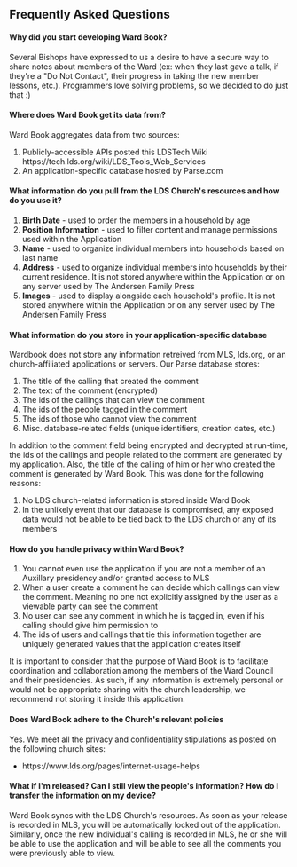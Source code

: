<h2>Frequently Asked Questions</h2>

<h4>Why did you start developing Ward Book?</h4>
Several Bishops have expressed to us a desire to have a secure way to share notes about members of the Ward (ex: when they last gave a talk, if they're a "Do Not Contact", their progress in taking the new member lessons, etc.). Programmers love solving problems, so we decided to do just that :)

<h4>Where does Ward Book get its data from?</h4>
Ward Book aggregates data from two sources:
<ol>
<li>Publicly-accessible APIs posted this LDSTech Wiki https://tech.lds.org/wiki/LDS_Tools_Web_Services</li>
<li>An application-specific database hosted by Parse.com</li>
</ol>

<h4>What information do you pull from the LDS Church's resources and how do you use it?</h4>
<ol>
<li><b>Birth Date</b> - used to order the members in a household by age</li>
<li><b>Position Information</b> - used to filter content and manage permissions used within the Application</li>
<li><b>Name</b> - used to organize individual members into households based on last name</li>
<li><b>Address</b> - used to organize individual members into households by their current residence. It is not stored anywhere within the Application or on any server used by The Andersen Family Press</li>
<li><b>Images</b> - used to display alongside each household's profile. It is not stored anywhere within the Application or on any server used by The Andersen Family Press</li>
</ol>

<h4>What information do you store in your application-specific database</h4>
Wardbook does not store any information retreived from MLS, lds.org, or an church-affiliated applications or servers. Our Parse database stores:
<ol>
<li>The title of the calling that created the comment</li>
<li>The text of the comment (encrypted)</li>
<li>The ids of the callings that can view the comment</li>
<li>The ids of the people tagged in the comment</li>
<li>The ids of those who cannot view the comment</li>
<li>Misc. database-related fields (unique identifiers, creation dates, etc.)</li>
</ol>

In addition to the comment field being encrypted and decrypted at run-time, the ids of the callings and people related to the comment are generated by my application. Also, the title of the calling of him or her who created the comment is generated by Ward Book. This was done for the following reasons:
<ol>
<li>No LDS church-related information is stored inside Ward Book</li>
<li>In the unlikely event that our database is compromised, any exposed data would not be able to be tied back to the LDS church or any of its members</li>
</ol>

<h4>How do you handle privacy within Ward Book?</h4>
<ol>
<li>You cannot even use the application if you are not a member of an Auxillary presidency and/or granted access to MLS</li>
<li>When a user create a comment he can decide which callings can view the comment. Meaning no one not explicitly assigned by the user as a viewable party can see the comment</li>
<li>No user can see any comment in which he is tagged in, even if his calling should give him permission to</li>
<li>The ids of users and callings that tie this information together are uniquely generated values that the application creates itself</li>
</ol>
It is important to consider that the purpose of Ward Book is to facilitate coordination and collaboration among the members of the Ward Council and their presidencies. As such, if any information is extremely personal or would not be appropriate sharing with the church leadership, we recommend not storing it inside this application.

<h4>Does Ward Book adhere to the Church's relevant policies </h4>
Yes. We meet all the privacy and confidentiality stipulations as posted on the following church sites:
<ul>
<li>https://www.lds.org/pages/internet-usage-helps</li>
</ul>

<h4>What if I'm released? Can I still view the people's information? How do I transfer the information on my device?</h4>
Ward Book syncs with the LDS Church's resources. As soon as your release is recorded in MLS, you will be automatically locked out of the application. Similarly, once the new individual's calling is recorded in MLS, he or she will be able to use the application and will be able to see all the comments you were previously able to view.



